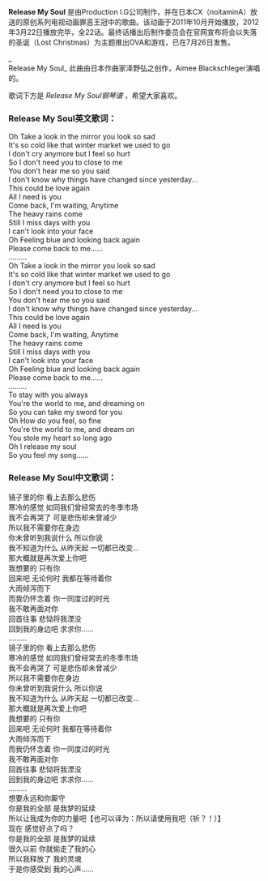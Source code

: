 

**Release My Soul** 是由Production
I.G公司制作，并在日本CX（noitaminA）放送的原创系列电视动画罪恶王冠中的歌曲。该动画于2011年10月开始播放，2012年3月22日播放完毕，全22话。最终话播出后制作委员会在官网宣布将会以失落的圣诞（Lost
Christmas）为主题推出OVA和游戏，已在7月26日发售。

_  
Release My Soul_ 此曲由日本作曲家泽野弘之创作，Aimee Blackschleger演唱的。

  
歌词下方是 _Release My Soul钢琴谱_ ，希望大家喜欢。

### Release My Soul英文歌词：

Oh Take a look in the mirror you look so sad  
It's so cold like that winter market we used to go  
I don't cry anymore but I feel so hurt  
So I don't need you to close to me  
You don't hear me so you said  
I don't know why things have changed since yesterday...  
This could be love again  
All I need is you  
Come back, I'm waiting, Anytime  
The heavy rains come  
Still I miss days with you  
I can't look into your face  
Oh Feeling blue and looking back again  
Please come back to me......  
.........  
Oh Take a look in the mirror you look so sad  
It's so cold like that winter market we used to go  
I don't cry anymore but I feel so hurt  
So I don't need you to close to me  
You don't hear me so you said  
I don't know why things have changed since yesterday...  
This could be love again  
All I need is you  
Come back, I'm waiting, Anytime  
The heavy rains come  
Still I miss days with you  
I can't look into your face  
Oh Feeling blue and looking back again  
Please come back to me......  
.........  
To stay with you always  
You're the world to me, and dreaming on  
So you can take my sword for you  
Oh How do you feel, so fine  
You're the world to me, and dream on  
You stole my heart so long ago  
Oh I release my soul  
So you feel my song......

### Release My Soul中文歌词：

镜子里的你 看上去那么悲伤  
寒冷的感觉 如同我们曾经常去的冬季市场  
我不会再哭了 可是悲伤却未曾减少  
所以我不需要你在身边  
你未曾听到我说什么 所以你说  
我不知道为什么 从昨天起 一切都已改变...  
那大概就是再次爱上你吧  
我想要的 只有你  
回来吧 无论何时 我都在等待着你  
大雨倾泻而下  
而我仍怀念着 你一同度过的时光  
我不敢再面对你  
回首往事 悲恸将我湮没  
回到我的身边吧 求求你......  
.........  
镜子里的你 看上去那么悲伤  
寒冷的感觉 如同我们曾经常去的冬季市场  
我不会再哭了 可是悲伤却未曾减少  
所以我不需要你在身边  
你未曾听到我说什么 所以你说  
我不知道为什么 从昨天起 一切都已改变...  
那大概就是再次爱上你吧  
我想要的 只有你  
回来吧 无论何时 我都在等待着你  
大雨倾泻而下  
而我仍怀念着 你一同度过的时光  
我不敢再面对你  
回首往事 悲恸将我湮没  
回到我的身边吧 求求你......  
.........  
想要永远和你厮守  
你是我的全部 是我梦的延续  
所以让我成为你的力量吧【也可以译为：所以请使用我吧（祈？！）】  
现在 感觉好点了吗？  
你是我的全部 是我梦的延续  
很久以前 你就偷走了我的心  
所以我释放了 我的灵魂  
于是你感受到 我的心声......

